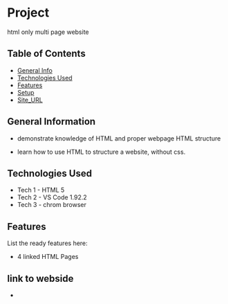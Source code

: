 # Project
html only multi page website 


## Table of Contents
* [General Info](#general-information)
* [Technologies Used](#technologies-used)
* [Features](#features)
* [Setup](#setup)
* [Site_URL](#site_url)

## General Information
- demonstrate knowledge of HTML and proper webpage HTML structure

- learn how to use HTML to structure a website, without css.

## Technologies Used
- Tech 1 - HTML 5
- Tech 2 - VS Code 1.92.2
- Tech 3 - chrom browser

## Features
List the ready features here:
- 4 linked HTML Pages


## link to webside
- 


